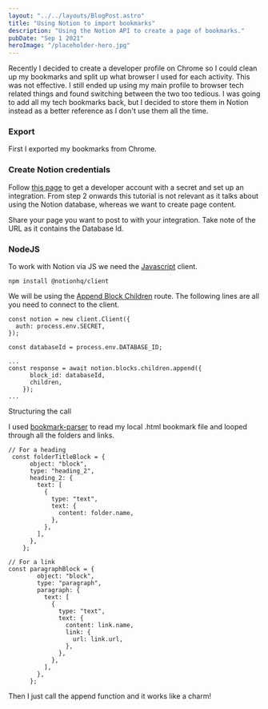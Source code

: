 ```yaml
---
layout: "../../layouts/BlogPost.astro"
title: "Using Notion to import bookmarks"
description: "Using the Notion API to create a page of bookmarks."
pubDate: "Sep 1 2021"
heroImage: "/placeholder-hero.jpg"
---
```


Recently I decided to create a developer profile on Chrome so I could clean up my bookmarks and split up what browser I used for each activity. This was not effective. I still ended up using my main profile to browser tech related things and found switching between the two too tedious. I was going to add all my tech bookmarks back, but I decided to store them in Notion instead as a better reference as I don't use them all the time.

### Export

First I exported my bookmarks from Chrome.

### Create Notion credentials

Follow [this page](https://developers.notion.com/docs/getting-started) to get a developer account with a secret and set up an integration. From step 2 onwards this tutorial is not relevant as it talks about using the Notion database, whereas we want to create page content.

Share your page you want to post to with your integration. Take note of the URL as it contains the Database Id.

### NodeJS

To work with Notion via JS we need the [Javascript](https://github.com/makenotion/notion-sdk-js) client.

    npm install @notionhq/client
    

We will be using the [Append Block Children](https://developers.notion.com/reference/patch-block-children) route. The following lines are all you need to connect to the client.

    const notion = new client.Client({
      auth: process.env.SECRET,
    });
    
    const databaseId = process.env.DATABASE_ID;
    
    ...
    const response = await notion.blocks.children.append({
          block_id: databaseId,
          children,
        });
    ...

Structuring the call

I used [bookmark-parser](https://www.npmjs.com/package/bookmark-parser) to read my local .html bookmark file and looped through all the folders and links.

    // For a heading
     const folderTitleBlock = {
          object: "block",
          type: "heading_2",
          heading_2: {
            text: [
              {
                type: "text",
                text: {
                  content: folder.name,
                },
              },
            ],
          },
        };
    
    // For a link
    const paragraphBlock = {
            object: "block",
            type: "paragraph",
            paragraph: {
              text: [
                {
                  type: "text",
                  text: {
                    content: link.name,
                    link: {
                      url: link.url,
                    },
                  },
                },
              ],
            },
          };

Then I just call the append function and it works like a charm!